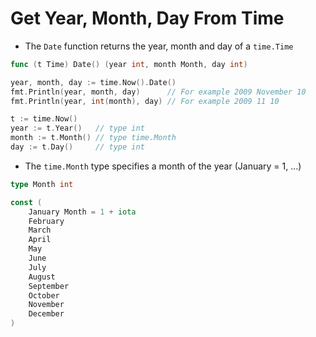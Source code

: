 # Get Year, Month, Day From Time

* The `Date` function returns the year, month and day of a `time.Time`

```go
func (t Time) Date() (year int, month Month, day int)

year, month, day := time.Now().Date()
fmt.Println(year, month, day)      // For example 2009 November 10
fmt.Println(year, int(month), day) // For example 2009 11 10

t := time.Now()
year := t.Year()   // type int
month := t.Month() // type time.Month
day := t.Day()     // type int
```

* The `time.Month` type specifies a month of the year (January = 1, …)

```go
type Month int

const (
	January Month = 1 + iota
	February
	March
	April
	May
	June
	July
	August
	September
	October
	November
	December
)
```
